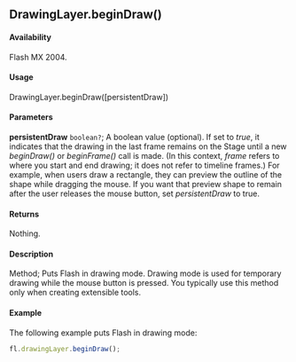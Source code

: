 ## DrawingLayer.beginDraw()

#### Availability

Flash MX 2004.

#### Usage

DrawingLayer.beginDraw([persistentDraw])

#### Parameters

**persistentDraw** `boolean?`; A boolean value (optional). If set to *true*, it indicates that the drawing in the last frame remains on the Stage until a new *beginDraw()* or *beginFrame()* call is made. (In this context, *frame* refers to where you start and end drawing; it does not refer to timeline frames.) For example, when users draw a rectangle, they can preview the outline of the shape while dragging the mouse. If you want that preview shape to remain after the user releases the mouse button, set *persistentDraw* to true.

#### Returns

Nothing.

#### Description

Method; Puts Flash in drawing mode. Drawing mode is used for temporary drawing while the mouse button is pressed. You typically use this method only when creating extensible tools.

#### Example

The following example puts Flash in drawing mode:

```javascript
fl.drawingLayer.beginDraw();
```
